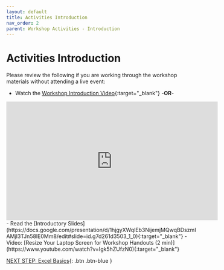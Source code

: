 ```yaml
---
layout: default
title: Activities Introduction
nav_order: 2
parent: Workshop Activities - Introduction
---
```

# Activities Introduction

Please review the following if you are working through the workshop materials without attending a live event:
- Watch the [Workshop Introduction Video](https://www.youtube.com/watch?v=0LHKWZ18UEc){:target="_blank"}
-**OR**-
<iframe width="560" height="315" src="https://www.youtube.com/embed/0LHKWZ18UEc" title="Data Analysis with Excel by UVic Libraries Digital Scholarship Commons" frameborder="0" allow="accelerometer; autoplay; clipboard-write; encrypted-media; gyroscope; picture-in-picture; web-share" allowfullscreen></iframe>
- Read the [Introductory Slides](https://docs.google.com/presentation/d/1hjgyXWqlEb3NijemjMQwqBDszmIAMjI3TJn58lE0Mm8/edit#slide=id.g7d261d3503_1_0){:target="_blank"} 
- Video: [Resize Your Laptop Screen for Workshop Handouts (2 min)](https://www.youtube.com/watch?v=Igk5hZUfzN0){:target="_blank"}

[NEXT STEP: Excel Basics](basics-data-cleaning.html){: .btn .btn-blue }
